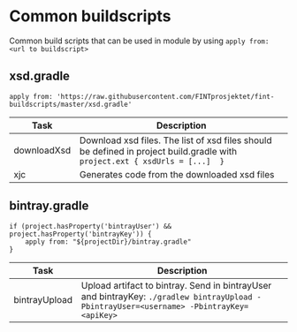 # Common buildscripts

Common build scripts that can be used in module by using `apply from: <url to buildscript>`

## xsd.gradle

`apply from: 'https://raw.githubusercontent.com/FINTprosjektet/fint-buildscripts/master/xsd.gradle'`

| Task | Description |
|------|-------------|
| downloadXsd | Download xsd files. The list of xsd files should be defined in project build.gradle with `project.ext { xsdUrls = [...]  }` |
| xjc | Generates code from the downloaded xsd files |

## bintray.gradle

```
if (project.hasProperty('bintrayUser') && project.hasProperty('bintrayKey')) {
    apply from: "${projectDir}/bintray.gradle"
}
```

| Task | Description |
|------|-------------|
| bintrayUpload | Upload artifact to bintray. Send in bintrayUser and bintrayKey: `./gradlew bintrayUpload -PbintrayUser=<username> -PbintrayKey=<apiKey>` |
